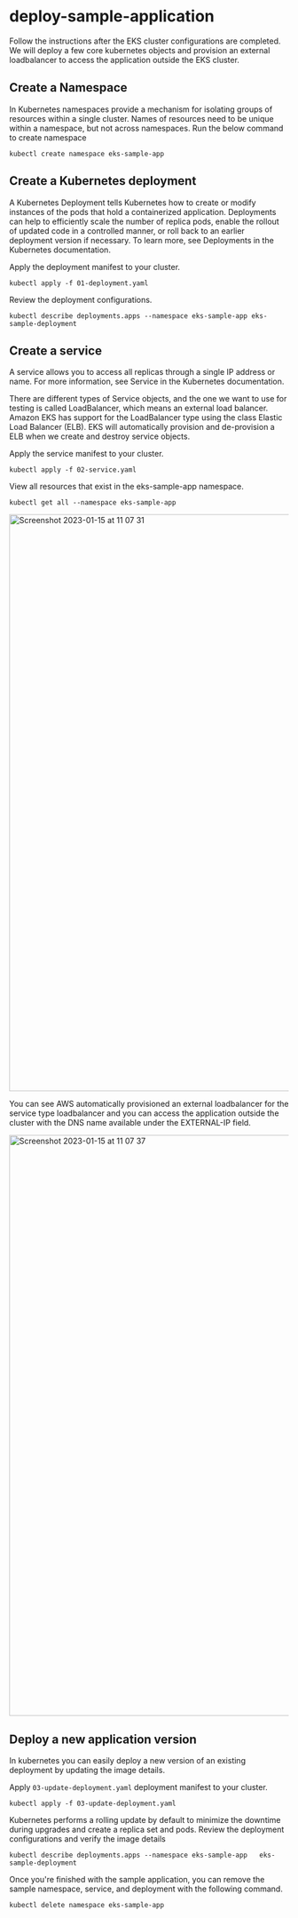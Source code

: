 # deploy-sample-application

Follow the instructions after the EKS cluster configurations are completed. We will deploy a few core kubernetes objects and provision an external loadbalancer to access the application outside the EKS cluster.

## Create a Namespace

In Kubernetes namespaces provide a mechanism for isolating groups of resources within a single cluster. Names of resources need to be unique within a namespace, but not across namespaces. Run the below command to create namespace

    kubectl create namespace eks-sample-app

## Create a Kubernetes deployment

A Kubernetes Deployment tells Kubernetes how to create or modify instances of the pods that hold a containerized application. Deployments can help to efficiently scale the number of replica pods, enable the rollout of updated code in a controlled manner, or roll back to an earlier deployment version if necessary. To learn more, see Deployments in the Kubernetes documentation.

Apply the deployment manifest to your cluster.

    kubectl apply -f 01-deployment.yaml

Review the deployment configurations.

    kubectl describe deployments.apps --namespace eks-sample-app eks-sample-deployment


## Create a service

A service allows you to access all replicas through a single IP address or name. For more information, see Service in the Kubernetes documentation.

There are different types of Service objects, and the one we want to use for testing is called LoadBalancer, which means an external load balancer. Amazon EKS has support for the LoadBalancer type using the class Elastic Load Balancer (ELB). EKS will automatically provision and de-provision a ELB when we create and destroy service objects.

Apply the service manifest to your cluster.

	kubectl apply -f 02-service.yaml

View all resources that exist in the eks-sample-app namespace.

	kubectl get all --namespace eks-sample-app

<img width="1039" alt="Screenshot 2023-01-15 at 11 07 31" src="https://user-images.githubusercontent.com/112865563/212537162-b61bdc66-7f48-4b25-9c56-f977de65edcd.png">

You can see AWS automatically provisioned an external loadbalancer for the service type loadbalancer and you can access the application outside the cluster with the DNS name available under the EXTERNAL-IP field.

<img width="1046" alt="Screenshot 2023-01-15 at 11 07 37" src="https://user-images.githubusercontent.com/112865563/212537170-abd8ca8a-9e9b-438d-9bed-56f8a7ffd857.png">


## Deploy a new application version

In kubernetes you can easily deploy a new version of an existing deployment by updating the image details.

Apply `03-update-deployment.yaml` deployment manifest to your cluster.

    kubectl apply -f 03-update-deployment.yaml

Kubernetes performs a rolling update by default to minimize the downtime during upgrades and create a replica set and pods.
Review the deployment configurations and verify the image details

    kubectl describe deployments.apps --namespace eks-sample-app   eks-sample-deployment

Once you're finished with the sample application, you can remove the sample namespace, service, and deployment with the following command.

    kubectl delete namespace eks-sample-app
